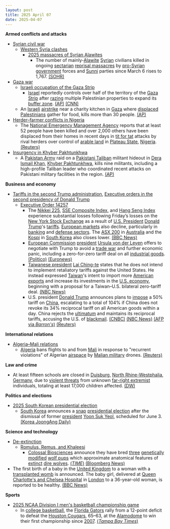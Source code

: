 ```yaml
---
layout: post
title: 2025 April 07
date: 2025-04-07
---
```



**Armed conflicts and attacks**

* [Syrian civil war](https://en.wikipedia.org/wiki/Syrian_civil_war "Syrian civil war")
  + [Western Syria clashes](https://en.wikipedia.org/wiki/Western_Syria_clashes_%28December_2024%E2%80%93present%29 "Western Syria clashes (December 2024–present)")
    - [2025 massacres of Syrian Alawites](https://en.wikipedia.org/wiki/2025_massacres_of_Syrian_Alawites "2025 massacres of Syrian Alawites")
      * The number of mainly-[Alawite](https://en.wikipedia.org/wiki/Alawites "Alawites") [Syrian](https://en.wikipedia.org/wiki/Syrians "Syrians") civilians killed in ongoing [sectarian](https://en.wikipedia.org/wiki/Sectarianism_and_minorities_in_the_Syrian_civil_war "Sectarianism and minorities in the Syrian civil war") [reprisal massacres](https://en.wikipedia.org/wiki/Collective_punishment "Collective punishment") by [pro-Syrian government](https://en.wikipedia.org/wiki/Second_Syrian_transitional_government "Second Syrian transitional government") forces and [Sunni](https://en.wikipedia.org/wiki/Sunni_Islam "Sunni Islam") parties since March 6 rises to 1,767. [(SOHR)](https://www.syriahr.com/%D8%B4%D9%87%D8%B1-%D9%83%D8%A7%D9%85%D9%84-%D8%B9%D9%84%D9%89-%D9%85%D8%B0%D8%A8%D8%AD%D8%A9-%D8%A7%D9%84%D8%B3%D8%A7%D8%AD%D9%84-%D8%A7%D9%84%D8%B3%D9%88%D8%B1%D9%8A-%D8%A8%D8%A7%D9%86%D8%AA%D8%B8/755870/)
* [Gaza war](https://en.wikipedia.org/wiki/Gaza_war "Gaza war")
  + [Israeli occupation of the Gaza Strip](https://en.wikipedia.org/wiki/Israeli_occupation_of_the_Gaza_Strip "Israeli occupation of the Gaza Strip")
    - [Israel](https://en.wikipedia.org/wiki/Israel "Israel") reportedly controls over half of the territory of the [Gaza Strip](https://en.wikipedia.org/wiki/Gaza_Strip "Gaza Strip") after [razing](https://en.wikipedia.org/wiki/Razing "Razing") multiple Palestinian properties to expand its [buffer zone](https://en.wikipedia.org/wiki/Buffer_zone "Buffer zone"). [(AP)](https://apnews.com/article/gaza-buffer-zone-ceasefire-b7dada19483a3f8ef2fdecbc745ee6b5) [(CNN)](https://www.cnn.com/2025/04/07/middleeast/israel-gaza-buffer-zone-troops-intl/index.html)
  + An [Israeli](https://en.wikipedia.org/wiki/Israel_Defense_Forces "Israel Defense Forces") [airstrike](https://en.wikipedia.org/wiki/Airstrike "Airstrike") near a charity kitchen in [Gaza](https://en.wikipedia.org/wiki/Gaza_Strip "Gaza Strip") where [displaced](https://en.wikipedia.org/wiki/Internal_displacement "Internal displacement") [Palestinians](https://en.wikipedia.org/wiki/Palestinians "Palestinians") gather for food, kills more than 30 people. [(AP)](https://apnews.com/article/israel-palestinians-hamas-war-news-ceasefire-hostages-04-07-2025-1ef0696b9c12bf18b5123ccd5b384a02)
* [Herder–farmer conflicts in Nigeria](https://en.wikipedia.org/wiki/Herder%E2%80%93farmer_conflicts_in_Nigeria "Herder–farmer conflicts in Nigeria")
  + The [National Emergency Management Agency](https://en.wikipedia.org/wiki/National_Emergency_Management_Agency_%28Nigeria%29 "National Emergency Management Agency (Nigeria)") reports that at least 52 people have been killed and over 2,000 others have been displaced from their homes in recent days in [tit for tat](https://en.wikipedia.org/wiki/Tit_for_tat "Tit for tat") attacks by rival herders over control of [arable land](https://en.wikipedia.org/wiki/Arable_land "Arable land") in [Plateau State](https://en.wikipedia.org/wiki/Plateau_State "Plateau State"), [Nigeria](https://en.wikipedia.org/wiki/Nigeria "Nigeria"). [(Reuters)](https://www.reuters.com/world/africa/gunmen-kill-least-52-people-nigerias-plateau-state-2025-04-07/)
* [Insurgency in Khyber Pakhtunkhwa](https://en.wikipedia.org/wiki/Insurgency_in_Khyber_Pakhtunkhwa "Insurgency in Khyber Pakhtunkhwa")
  + A [Pakistan Army](https://en.wikipedia.org/wiki/Pakistan_Army "Pakistan Army") raid on a [Pakistani Taliban](https://en.wikipedia.org/wiki/Pakistani_Taliban "Pakistani Taliban") militant hideout in [Dera Ismail Khan](https://en.wikipedia.org/wiki/Dera_Ismail_Khan "Dera Ismail Khan"), [Khyber Pakhtunkhwa](https://en.wikipedia.org/wiki/Khyber_Pakhtunkhwa "Khyber Pakhtunkhwa"), kills nine militants, including a high-profile Taliban leader who coordinated recent attacks on Pakistani military facilities in the region. [(AP)](https://apnews.com/article/pakistan-security-raid-militants-killed-northwest-9c73a1b91b3697b4928870c7e4645671)

**Business and economy**

* [Tariffs in the second Trump administration](https://en.wikipedia.org/wiki/Tariffs_in_the_second_Trump_administration "Tariffs in the second Trump administration"), [Executive orders in the second presidency of Donald Trump](https://en.wikipedia.org/wiki/List_of_executive_orders_in_the_second_presidency_of_Donald_Trump "List of executive orders in the second presidency of Donald Trump")
  + [Executive Order 14257](https://en.wikipedia.org/wiki/Donald_Trump%27s_Liberation_Day_speech "Donald Trump's Liberation Day speech")
    - The [Nikkei 225](https://en.wikipedia.org/wiki/Nikkei_225 "Nikkei 225"), [SSE Composite Index](https://en.wikipedia.org/wiki/SSE_Composite_Index "SSE Composite Index"), and [Hang Seng Index](https://en.wikipedia.org/wiki/Hang_Seng_Index "Hang Seng Index") experience substantial losses following Friday’s losses on the [New York Stock Exchange](https://en.wikipedia.org/wiki/New_York_Stock_Exchange "New York Stock Exchange") as a result of [U.S. President](https://en.wikipedia.org/wiki/President_of_the_United_States "President of the United States") [Donald Trump](https://en.wikipedia.org/wiki/Donald_Trump "Donald Trump")'s [tariffs](https://en.wikipedia.org/wiki/Tariff "Tariff"). [European markets](https://en.wikipedia.org/wiki/Economy_of_Europe "Economy of Europe") also decline, particularly in [banking](https://en.wikipedia.org/wiki/Bank "Bank") and [defense sectors](https://en.wikipedia.org/wiki/Arms_industry "Arms industry"). The [ASX 200](https://en.wikipedia.org/wiki/ASX_200 "ASX 200") in [Australia](https://en.wikipedia.org/wiki/Australia "Australia") and the [Kospi](https://en.wikipedia.org/wiki/Kospi "Kospi") in [South Korea](https://en.wikipedia.org/wiki/South_Korea "South Korea") also closes lower. [(BBC News)](https://www.bbc.com/news/articles/c934qzd094wo)
    - [European Commission](https://en.wikipedia.org/wiki/European_Commission "European Commission") [president](https://en.wikipedia.org/wiki/President_of_the_European_Commission "President of the European Commission") [Ursula von der Leyen](https://en.wikipedia.org/wiki/Ursula_von_der_Leyen "Ursula von der Leyen") offers to negotiate with Trump to avoid a [trade war](https://en.wikipedia.org/wiki/Trade_war "Trade war") and further economic panic, including a zero-for-zero tariff deal on all [industrial goods](https://en.wikipedia.org/wiki/Industrial_engineering "Industrial engineering"). [(Politico)](https://www.politico.eu/article/eu-offers-trump-removal-of-all-tariffs/) [(Euronews)](https://www.euronews.com/my-europe/2025/04/07/von-der-leyen-offers-trump-zero-for-zero-tariffs-deal-on-all-industrial-goods)
    - [Taiwanese president](https://en.wikipedia.org/wiki/President_of_Taiwan "President of Taiwan") [Lai Ching-te](https://en.wikipedia.org/wiki/Lai_Ching-te "Lai Ching-te") states that he does not intend to implement retaliatory tariffs against the United States. He instead expressed [Taiwan](https://en.wikipedia.org/wiki/Taiwan "Taiwan")'s intent to import more [American exports](https://en.wikipedia.org/wiki/Foreign_trade_of_the_United_States "Foreign trade of the United States") and increase its investments in the [U.S. economy](https://en.wikipedia.org/wiki/Economy_of_the_United_States "Economy of the United States"), beginning with a proposal for a Taiwan–U.S. bilateral zero-tariff deal. [(NBC News)](https://www.nbcnews.com/politics/trump-administration/live-blog/trump-netanyahu-tariffs-live-updates-rcna199871/rcrd76472?canonicalCard=true)
    - U.S. president [Donald Trump](https://en.wikipedia.org/wiki/Donald_Trump "Donald Trump") announces plans to  [impose](https://en.wikipedia.org/wiki/China%E2%80%93United_States_trade_war "China–United States trade war") a 50% tariff on [China](https://en.wikipedia.org/wiki/China "China"), escalating to a total of 104% if China does not revoke its 34% reciprocal tariff on all American goods within a day. China rejects the [ultimatum](https://en.wikipedia.org/wiki/Ultimatum "Ultimatum") and maintains its reciprocal tariffs, accusing the U.S. of [blackmail](https://en.wikipedia.org/wiki/Blackmail "Blackmail"). [(CNBC)](https://www.cnbc.com/2025/04/07/trump-tariffs-live-updates-stock-market-crypto.html) [(NBC News)](https://www.nbcnews.com/politics/trump-administration/live-blog/trump-netanyahu-tariffs-live-updates-rcna199871#rcrd76516) [(AFP via *Barron's*)](https://www.barrons.com/news/china-will-not-bow-to-fresh-trump-tariff-threat-embassy-says-f8a373f6) [(Reuters)](https://www.reuters.com/world/china-criticises-trump-tariff-blackmail-market-turmoil-settles-2025-04-08/)

**International relations**

* [Algeria–Mali relations](https://en.wikipedia.org/wiki/Algeria%E2%80%93Mali_relations "Algeria–Mali relations")
  + [Algeria](https://en.wikipedia.org/wiki/Algeria "Algeria") bans flights to and from [Mali](https://en.wikipedia.org/wiki/Mali "Mali") in response to "recurrent violations" of Algerian [airspace](https://en.wikipedia.org/wiki/Airspace "Airspace") by [Malian military](https://en.wikipedia.org/wiki/Malian_Armed_Forces "Malian Armed Forces") drones. [(Reuters)](https://www.reuters.com/world/africa/algeria-bars-flights-mali-due-recurrent-violations-air-space-state-tv-says-2025-04-07/)

**Law and crime**

* At least fifteen schools are closed in [Duisburg](https://en.wikipedia.org/wiki/Duisburg "Duisburg"), [North Rhine-Westphalia](https://en.wikipedia.org/wiki/North_Rhine-Westphalia "North Rhine-Westphalia"), [Germany](https://en.wikipedia.org/wiki/Germany "Germany"), due to [violent threats](https://en.wikipedia.org/wiki/Intimidation "Intimidation") from unknown [far-right extremist](https://en.wikipedia.org/wiki/Far-right_politics_in_Germany_%281945%E2%80%93present%29 "Far-right politics in Germany (1945–present)") individuals, totaling at least 17,000 children affected. [(DW)](https://www.dw.com/en/germany-schools-closed-over-extremist-right-threats/a-72158604)

**Politics and elections**

* [2025 South Korean presidential election](https://en.wikipedia.org/wiki/2025_South_Korean_presidential_election "2025 South Korean presidential election")
  + [South Korea](https://en.wikipedia.org/wiki/South_Korea "South Korea") announces a [snap](https://en.wikipedia.org/wiki/Snap_election "Snap election") [presidential election](https://en.wikipedia.org/wiki/Elections_in_South_Korea "Elections in South Korea") after the dismissal of former [president](https://en.wikipedia.org/wiki/President_of_South_Korea "President of South Korea") [Yoon Suk Yeol](https://en.wikipedia.org/wiki/Yoon_Suk_Yeol "Yoon Suk Yeol"), scheduled for June 3. [(Korea JoongAng Daily)](https://koreajoongangdaily.joins.com/news/2025-04-07/national/politics/Govt-sets-snap-presidential-election-for-June-3/2279095)

**Science and technology**

* [De-extinction](https://en.wikipedia.org/wiki/De-extinction "De-extinction")
  + [Romulus, Remus, and Khaleesi](https://en.wikipedia.org/wiki/Romulus%2C_Remus%2C_and_Khaleesi_%28dire_wolves%29 "Romulus, Remus, and Khaleesi (dire wolves)")
    - [Colossal Biosciences](https://en.wikipedia.org/wiki/Colossal_Biosciences "Colossal Biosciences") announce they have bred [three](https://en.wikipedia.org/wiki/Romulus%2C_Remus%2C_and_Khaleesi "Romulus, Remus, and Khaleesi") [genetically modified](https://en.wikipedia.org/wiki/Genetic_modification "Genetic modification") [wolf pups](https://en.wikipedia.org/wiki/Wolf "Wolf") which approximate anatomical features of [extinct](https://en.wikipedia.org/wiki/Extinct "Extinct") [dire wolves](https://en.wikipedia.org/wiki/Dire_wolf "Dire wolf"). [(*TIME*)](https://time.com/7274542/colossal-dire-wolf/) [(Bloomberg News)](https://www.bloomberg.com/news/articles/2025-04-07/-de-extinction-startup-with-10-billion-valuation-revives-dire-wolf)
* The first birth of a baby in the [United Kingdom](https://en.wikipedia.org/wiki/United_Kingdom "United Kingdom") to a woman with a [transplanted womb](https://en.wikipedia.org/wiki/Uterus_transplantation "Uterus transplantation") is announced. The baby girl, delivered at [Queen Charlotte's and Chelsea Hospital](https://en.wikipedia.org/wiki/Queen_Charlotte%27s_and_Chelsea_Hospital "Queen Charlotte's and Chelsea Hospital") in [London](https://en.wikipedia.org/wiki/London "London") to a 36-year-old woman, is reported to be healthy. [(BBC News)](https://www.bbc.co.uk/news/articles/c78jd517z87o)

**Sports**

* [2025 NCAA Division I men's basketball championship game](https://en.wikipedia.org/wiki/2025_NCAA_Division_I_men%27s_basketball_championship_game "2025 NCAA Division I men's basketball championship game")
  + In [college basketball](https://en.wikipedia.org/wiki/College_basketball "College basketball"), the [Florida Gators](https://en.wikipedia.org/wiki/Florida_Gators_men%27s_basketball "Florida Gators men's basketball") rally from a 12-point deficit to defeat the [Houston Cougars](https://en.wikipedia.org/wiki/Houston_Cougars_men%27s_basketball "Houston Cougars men's basketball"), 65–63, at the [Alamodome](https://en.wikipedia.org/wiki/Alamodome "Alamodome") to win their first championship since [2007](https://en.wikipedia.org/wiki/2007_NCAA_Division_I_men%27s_basketball_championship_game "2007 NCAA Division I men's basketball championship game"). [(*Tampa Bay Times*)](https://www.tampabay.com/sports/gators/2025/04/07/florida-gators-ncaa-champions-walter-clayton-will-richard-houston/)
